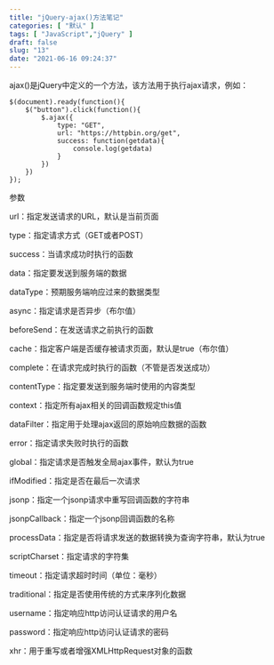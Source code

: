 ```yaml
---
title: "jQuery-ajax()方法笔记"
categories: [ "默认" ]
tags: [ "JavaScript","jQuery" ]
draft: false
slug: "13"
date: "2021-06-16 09:24:37"
---
```


ajax()是jQuery中定义的一个方法，该方法用于执行ajax请求，例如：

    $(document).ready(function(){
        $("button").click(function(){
            $.ajax({
                type: "GET",
                url: "https://httpbin.org/get",
                success: function(getdata){
                    console.log(getdata)
                }
            })
        })
    });


参数

url：指定发送请求的URL，默认是当前页面

type：指定请求方式（GET或者POST）

success：当请求成功时执行的函数

data：指定要发送到服务端的数据

dataType：预期服务端响应过来的数据类型

async：指定请求是否异步（布尔值）

beforeSend：在发送请求之前执行的函数

cache：指定客户端是否缓存被请求页面，默认是true（布尔值）

complete：在请求完成时执行的函数（不管是否发送成功）

contentType：指定要发送到服务端时使用的内容类型

context：指定所有ajax相关的回调函数规定this值

dataFilter：指定用于处理ajax返回的原始响应数据的函数

error：指定请求失败时执行的函数

global：指定请求是否触发全局ajax事件，默认为true

ifModified：指定是否在最后一次请求

jsonp：指定一个jsonp请求中重写回调函数的字符串

jsonpCallback：指定一个jsonp回调函数的名称

processData：指定是否将请求发送的数据转换为查询字符串，默认为true

scriptCharset：指定请求的字符集

timeout：指定请求超时时间（单位：毫秒）

traditional：指定是否使用传统的方式来序列化数据

username：指定响应http访问认证请求的用户名

password：指定响应http访问认证请求的密码

xhr：用于重写或者增强XMLHttpRequest对象的函数